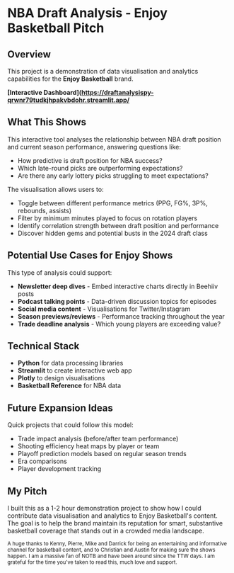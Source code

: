 # NBA Draft Analysis - Enjoy Basketball Pitch

## Overview

This project is a demonstration of data visualisation and analytics capabilities for the **Enjoy Basketball** brand. 

**[Interactive Dashboard](https://draftanalysispy-qrwnr79tudkjhpakvbdohr.streamlit.app/**

## What This Shows

This interactive tool analyses the relationship between NBA draft position and current season performance, answering questions like:
- How predictive is draft position for NBA success?
- Which late-round picks are outperforming expectations?
- Are there any early lottery picks struggling to meet expectations?

The visualisation allows users to:
- Toggle between different performance metrics (PPG, FG%, 3P%, rebounds, assists)
- Filter by minimum minutes played to focus on rotation players
- Identify correlation strength between draft position and performance
- Discover hidden gems and potential busts in the 2024 draft class

## Potential Use Cases for Enjoy Shows

This type of analysis could support:

- **Newsletter deep dives** - Embed interactive charts directly in Beehiiv posts
- **Podcast talking points** - Data-driven discussion topics for episodes
- **Social media content** - Visualisations for Twitter/Instagram
- **Season previews/reviews** - Performance tracking throughout the year
- **Trade deadline analysis** - Which young players are exceeding value?

## Technical Stack

- **Python** for data processing libraries
- **Streamlit** to create interactive web app
- **Plotly** to design visualisations
- **Basketball Reference** for NBA data

## Future Expansion Ideas

Quick projects that could follow this model:
- Trade impact analysis (before/after team performance)
- Shooting efficiency heat maps by player or team
- Playoff prediction models based on regular season trends
- Era comparisons
- Player development tracking

## My Pitch

I built this as a 1-2 hour demonstration project to show how I could contribute data visualisation and analytics to Enjoy Basketball's content. The goal is to help the brand maintain its reputation for smart, substantive basketball coverage that stands out in a crowded media landscape.

<sub>A huge thanks to Kenny, Pierre, Mike and Darrick for being an entertaining and informative channel for basketball content, and to Christian and Austin for making sure the shows happen. I am a massive fan of NOTB and have been around since the TTW days. I am grateful for the time you've taken to read this, much love and support.</sub>